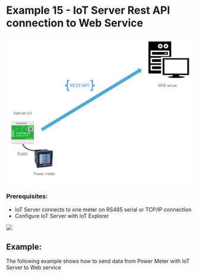 # Example 15 - IoT Server Rest API connection to Web Service

![](images/Topology.png)

### Prerequisites:

  - IoT Server connects to one meter on RS485 serial or TCP/IP connection
  - Configure IoT Server with IoT Explorer

![](images/TeseMeter.png)
  
## Example:

The following example shows how to send data from Power Meter with IoT Server to Web service
